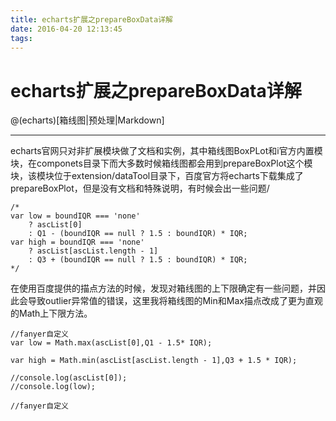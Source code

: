 ```yaml
---
title: echarts扩展之prepareBoxData详解
date: 2016-04-20 12:13:45
tags:
---
```




# echarts扩展之prepareBoxData详解


@(echarts)[箱线图|预处理|Markdown]

-------------------

   echarts官网只对非扩展模块做了文档和实例，其中箱线图BoxPLot和i官方内置模块，在componets目录下而大多数时候箱线图都会用到prepareBoxPlot这个模块，该模块位于extension/dataTool目录下，百度官方将echarts下载集成了prepareBoxPlot，但是没有文档和特殊说明，有时候会出一些问题/


	/*
	var low = boundIQR === 'none'
		? ascList[0]
		: Q1 - (boundIQR == null ? 1.5 : boundIQR) * IQR;
	var high = boundIQR === 'none'
		? ascList[ascList.length - 1]
		: Q3 + (boundIQR == null ? 1.5 : boundIQR) * IQR;
	*/


	


在使用百度提供的描点方法的时候，发现对箱线图的上下限确定有一些问题，并因此会导致outlier异常值的错误，这里我将箱线图的Min和Max描点改成了更为直观的Math上下限方法。

	//fanyer自定义
	var low = Math.max(ascList[0],Q1 - 1.5* IQR);
	
	var high = Math.min(ascList[ascList.length - 1],Q3 + 1.5 * IQR);
	
	//console.log(ascList[0]);
	//console.log(low);

	//fanyer自定义



